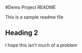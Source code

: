 #Demo Project README

This is a sample readme file

## Heading 2 

I hope this isn't much of a problem